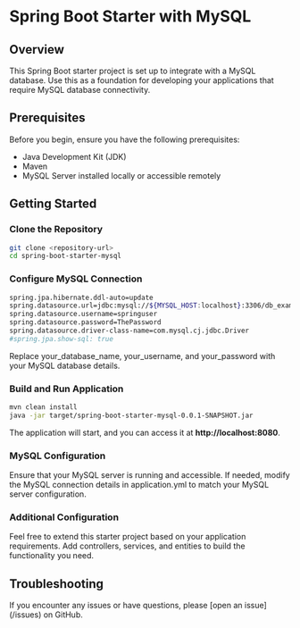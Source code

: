 # Spring Boot Starter with MySQL

## Overview

This Spring Boot starter project is set up to integrate with a MySQL database. Use this as a foundation for developing your applications that require MySQL database connectivity.

## Prerequisites

Before you begin, ensure you have the following prerequisites:

- Java Development Kit (JDK)
- Maven
- MySQL Server installed locally or accessible remotely

## Getting Started

### Clone the Repository

```bash
git clone <repository-url>
cd spring-boot-starter-mysql
```

### Configure MySQL Connection

```bash
spring.jpa.hibernate.ddl-auto=update
spring.datasource.url=jdbc:mysql://${MYSQL_HOST:localhost}:3306/db_example
spring.datasource.username=springuser
spring.datasource.password=ThePassword
spring.datasource.driver-class-name=com.mysql.cj.jdbc.Driver
#spring.jpa.show-sql: true
```
Replace your_database_name, your_username, and your_password with your MySQL database details.

### Build and Run Application

```bash
mvn clean install
java -jar target/spring-boot-starter-mysql-0.0.1-SNAPSHOT.jar
```

The application will start, and you can access it at **http://localhost:8080**.

### MySQL Configuration
Ensure that your MySQL server is running and accessible. If needed, modify the MySQL connection details in application.yml to match your MySQL server configuration.

### Additional Configuration
Feel free to extend this starter project based on your application requirements. Add controllers, services, and entities to build the functionality you need.

## Troubleshooting
If you encounter any issues or have questions, please [open an issue](<repository-url>/issues) on GitHub.


